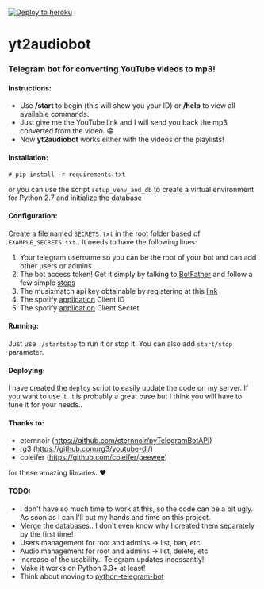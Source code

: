 [![Deploy to heroku](https://www.herokucdn.com/deploy/button.svg)](https://heroku.com/deploy?template=https://github.com/mirshad517/yt2audiobot.git)

# yt2audiobot
### Telegram bot for converting YouTube videos to mp3!


#### Instructions:
* Use **/start** to begin (this will show you your ID) or **/help** to view all available commands.
* Just give me the YouTube link and I will send you back the mp3 converted from the video. :grin:
* Now **yt2audiobot** works either with the videos or the playlists! 

#### Installation:
```
# pip install -r requirements.txt
```
or you can use the script `setup_venv_and_db` to create a virtual environment for Python 2.7 and initialize the database


#### Configuration:
Create a file named `SECRETS.txt` in the root folder based of `EXAMPLE_SECRETS.txt`.. It needs to have the following lines:

1. Your telegram username so you can be the root of your bot and can add other users or admins
2. The bot access token! Get it simply by talking to [BotFather](https://telegram.me/botfather) and follow a few simple [steps](https://core.telegram.org/bots#6-botfather)
3. The musixmatch api key obtainable by registering at this [link](https://developer.musixmatch.com/)
4. The spotify [application](https://developer.spotify.com/my-applications/) Client ID
5. The spotify [application](https://developer.spotify.com/my-applications/) Client Secret

#### Running:
Just use `./startstop` to run it or stop it. You can also add `start/stop` parameter.


#### Deploying:
I have created the `deploy` script to easily update the code on my server. If you want to use it, it is probably a great base but I think you will have to tune it for your needs..


#### Thanks to:
* eternnoir (https://github.com/eternnoir/pyTelegramBotAPI)
* rg3 (https://github.com/rg3/youtube-dl/)
* coleifer (https://github.com/coleifer/peewee)

for these amazing libraries. :heart:


#### TODO:
* I don't have so much time to work at this, so the code can be a bit ugly. As soon as I can I'll put my hands and time on this project.
* Merge the databases.. I don't even know why I created them separately by the first time! 
* Users management for root and admins → list, ban, etc.
* Audio management for root and admins → list, delete, etc.
* Increase of the usability.. Telegram updates incessantly!
* Make it works on Python 3.3+ at least!
* Think about moving to [python-telegram-bot](https://github.com/python-telegram-bot/python-telegram-bot)
